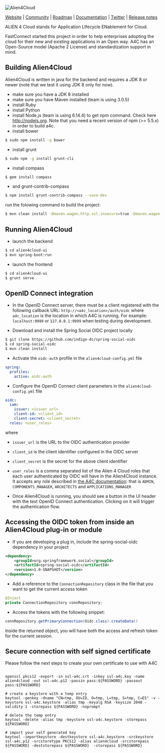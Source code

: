 ![Alien4Cloud](https://raw.githubusercontent.com/alien4cloud/alien4cloud.github.io/sources/images/alien4cloud-banner.png)

[Website](http://alien4cloud.github.io) |
[Community](http://alien4cloud.github.io/community/index.html) |
[Roadmap](http://alien4cloud.github.io/roadmap/index.html) |
[Documentation](http://alien4cloud.github.io/#/documentation/2.0.0/index.html) |
[Twitter](https://twitter.com/alien4cloud) |
[Release notes](http://alien4cloud.github.io/#/release_notes/index.html)


ALIEN 4 Cloud stands for Application LIfecycle ENablement for Cloud.

FastConnect started this project in order to help enterprises adopting the cloud for their new and existing applications in an Open way. A4C has an Open-Source model (Apache 2 License) and standardization support in mind.

## Building Alien4Cloud

Alien4Cloud is written in java for the backend and requires a JDK 8 or newer (note that we test it using JDK 8 only for now).

- make sure you have a JDK 8 installed
- make sure you have Maven installed (team is using 3.0.5)
- install Ruby
- install Python
- install Node.js (team is using 6.14.4) to get npm command. Check here http://nodejs.org. Note that you need a recent version of npm (>= 5.5.x) in order to build a4c.
- install bower  
```sh
$ sudo npm install -g bower
```
- install grunt  
```sh
$ sudo npm -g install grunt-cli
```
- install compass  
```sh
$ gem install compass
```
- and grunt-contrib-compass  
```sh
$ npm install grunt-contrib-compass --save-dev
```  

run the folowing command to build the project:  
```sh
$ mvn clean install -Dmaven.wagon.http.ssl.insecure=true -Dmaven.wagon.http.ssl.allowall=true
```
## Running Alien4Cloud

- launch the backend
```sh
$ cd alien4cloud-ui
$ mvn spring-boot:run
```
- launch the frontend
```sh
$ cd alien4cloud-ui
$ grunt serve
```

## OpenID Connect integration
- In the OpenID Connect server, there must be a client registered with the following callback URL: ```http://<a4c_location>/auth/oidc``` where ```a4c_location``` is the location in which A4C is running. For example: ```localhost:9999``` or ```127.0.0.1:9999``` when testing during development.

- Download and install the Spring Social OIDC project locally
```sh
$ git clone https://github.com/indigo-dc/spring-social-oidc
$ cd spring-social-oidc
$ mvn clean install
```

- Activate the ```oidc-auth``` profile in the ```alien4cloud-config.yml``` file
```yaml
spring:
  profiles:
    active: oidc-auth
```

- Configure the OpenID Connect client parameters in the ```alien4cloud-config.yml``` file
```yaml
oidc:
  iam:
    issuer: <issuer_url>
    client-id: <client_id>
    client-secret: <client_secret>
  roles: <user_roles>
```
where
 
- ```issuer_url``` is the URL to the OIDC authentication provider 
- ```client_id``` is the client identifier configured in the OIDC server
- ```client_secret``` is the secret for the above client identifier
- ```user_roles``` is a comma separated list of the Alien 4 Cloud roles that each user authenticated by OIDC will have in the Alien4Cloud instance. It accepts any role described in [the A4C documentation](https://alien4cloud.github.io/#/documentation/2.1.0/concepts/roles.html): that is ```ADMIN```, ```COMPONENTS_MANAGER```, ```ARCHITECTS``` and ```APPLICATIONS_MANAGER```

- Once Alien4Cloud is running, you should see a button in the UI header with the text OpenID Connect authentication. Clicking on it will trigger the authentication flow.

## Accessing the OIDC token from inside an Alien4Cloud plug-in or module

- If you are developing a plug in, include the spring-social-oidc dependency in your project

```xml
<dependency>
    <groupId>org.springframework.social</groupId>
    <artifactId>spring-social-oidc</artifactId>
    <version>1.0-SNAPSHOT</version>
</dependency>
```

- Add a reference to the ```ConnectionRepository``` class in the file that you want to get the current access token
```java
@Inject
private ConnectionRepository connRepository;
```

- Access the tokens with the following snippet:
```java
connRepository.getPrimaryConnection(Oidc.class).createData()
```

Inside the returned object, you will have both the access and refresh token for the current session.

## Secure connection with self signed certificate

Please follow the next steps to create your own certificate to use with A4C

```openssl req -x509 -nodes -days 1 -newkey rsa:2048 -sha256 -keyout ssl-a4c.key -out ssl-a4c.crt -subj '/CN=<domain>/O=<entity>/C=<country ID two chars>/ST=<state>/L=<location>' -passout pass:${PASSWORD}

openssl pkcs12 -export -in ssl-a4c.crt -inkey ssl-a4c.key -name alien4cloud -out ssl-a4c.p12 -passin pass:${PASSWORD} -passout pass:${PASSWORD}

# create a keystore with a temp entry
keytool -genkey -dname "CN=tmp, OU=ID, O=tmp, L=tmp, S=tmp, C=ES" -v -keystore ssl-a4c.keystore -alias tmp -keyalg RSA -keysize 2048 -validity 1 -storepass ${PASSWORD} -noprompt

# delete the temp entry
keytool -delete -alias tmp -keystore ssl-a4c.keystore -storepass ${PASSWORD}

# import your self generated key
keytool -importkeystore -destkeystore ssl-a4c.keystore -srckeystore ssl-a4c.p12 -srcstoretype PKCS12 -alias alien4cloud -srcstorepass ${PASSWORD} -deststorepass ${PASSWORD}  -storepass ${PASSWORD}
```
